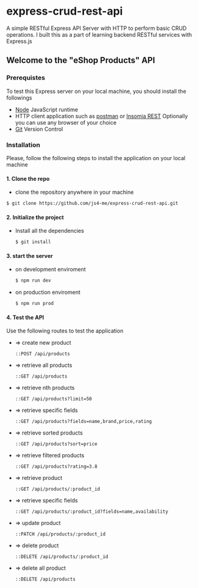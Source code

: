 # express-crud-rest-api

A simple RESTful Express API Server with HTTP to perform basic CRUD operations. I built this as a part of learning backend RESTful services with Express.js

## Welcome to the "eShop Products" API

### Prerequistes

To test this Express server on your local machine, you should install the followings

- [Node](https://nodejs.org/en/) JavaScript runtime
- HTTP client application such as [postman](https://www.postman.com/downloads/) or [Insomia REST](https://insomnia.rest/)
  Optionally you can use any browser of your choice
- [Git](https://git-scm.com/downloads) Version Control

### Installation

Please, follow the following steps to install the application on your local machine

#### 1. Clone the repo

- clone the repository anywhere in your machine

```zsh
$ git clone https://github.com/js4-me/express-crud-rest-api.git
```

#### 2. Initialize the project

- Install all the dependencies

  ```zsh
  $ git install
  ```

#### 3. start the server

- on development enviroment

  ```zsh
  $ npm run dev
  ```

- on production enviroment

  ```zsh
  $ npm run prod
  ```

#### 4. Test the API

Use the following routes to test the application

- => create new product

  ```http
  ::POST /api/products
  ```

- => retrieve all products

  ```http
  ::GET /api/products
  ```

- => retrieve nth products

  ```http
  ::GET /api/products?limit=50
  ```

- => retrieve specific fields

  ```http
  ::GET /api/products?fields=name,brand,price,rating
  ```

- => retrieve sorted products

  ```http
  ::GET /api/products?sort=price
  ```

- => retrieve filtered products

  ```http
  ::GET /api/products?rating=3.8
  ```

- => retrieve product

  ```http
  ::GET /api/products/:product_id
  ```

- => retrieve specific fields

  ```http
  ::GET /api/products/:product_id?fields=name,availability
  ```

- => update product

  ```http
  ::PATCH /api/products/:product_id
  ```

- => delete product

  ```http
  ::DELETE /api/products/:product_id
  ```

- => delete all product

  ```http
  ::DELETE /api/products
  ```
